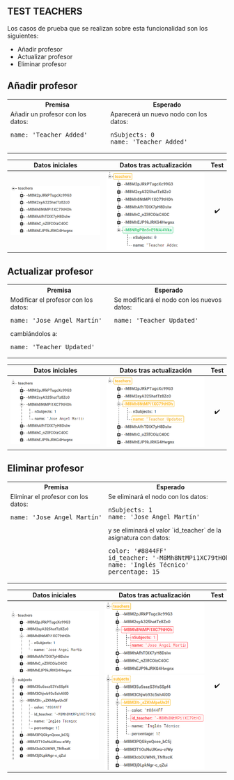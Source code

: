 ## TEST TEACHERS

Los casos de prueba que se realizan sobre esta funcionalidad son los siguientes:
- Añadir profesor
- Actualizar profesor
- Eliminar profesor

Añadir profesor
-

<table style="width: 100%">
<tr><th>Premisa</th><th>Esperado</th></tr>
<tr>
<td style="vertical-align: top">
Añadir un profesor con los datos:
<pre>
name: 'Teacher Added'
</pre>
</td>
<td style="vertical-align: top">
Aparecerá un nuevo nodo con los datos:
<pre>
nSubjects: 0
name: 'Teacher Added'
</pre>
</td>
</tr>
</table>

|	Datos iniciales	|	Datos tras actualización	|	Test	|
|:-:|:-:|:-:|
|	![add_teachers_original](../assets/TESTING/teachers/add_teachers_original.png)	|	![add_teachers](../assets/TESTING/teachers/add_teachers.png)	|	✔️	|

<div style="page-break-after: always;"></div>

Actualizar profesor
-

<table style="width: 100%">
<tr><th>Premisa</th><th>Esperado</th></tr>
<tr>
<td style="vertical-align: top">
Modificar el profesor con los datos:
<pre>
name: 'Jose Angel Martín'
</pre>
cambiándolos a:
<pre>
name: 'Teacher Updated'
</pre>
</td>
<td style="vertical-align: top">
Se modificará el nodo con los nuevos datos:
<pre>
name: 'Teacher Updated'
</pre>
</td>
</tr>
</table>

|	Datos iniciales	|	Datos tras actualización	|	Test	|
|:-:|:-:|:-:|
|	![update_teachers_original](../assets/TESTING/teachers/update_teachers_original.png)	|	![update_teachers](../assets/TESTING/teachers/update_teachers.png)	|	✔️	|

<div style="page-break-after: always;"></div>

Eliminar profesor
-

<table style="width: 100%">
<tr><th>Premisa</th><th>Esperado</th></tr>
<tr>
<td style="vertical-align: top">
Eliminar el profesor con los datos:
<pre>
name: 'Jose Angel Martín'
</pre>
</td>
<td style="vertical-align: top">
Se eliminará el nodo con los datos:
<pre>
nSubjects: 1
name: 'Jose Angel Martín'
</pre>
y se eliminará el valor `id_teacher` de la asignatura con datos:
<pre>
color: '#8844FF'
id_teacher: '-M8Mh8NtMPi1XC79tHOh'
name: 'Inglés Técnico'
percentage: 15
</pre>
</td>
</tr>
</table>

|	Datos iniciales	|	Datos tras actualización	|	Test	|
|:-:|:-:|:-:|
|	![delete_teachers_original](../assets/TESTING/teachers/delete_teachers_original.png)![delete_subjects_original](../assets/TESTING/teachers/delete_subjects_original.png)	|	![delete_teachers](../assets/TESTING/teachers/delete_teachers.png)![delete_subjects](../assets/TESTING/teachers/delete_subjects.png)	|	✔️	|

<div style="page-break-after: always;"></div>